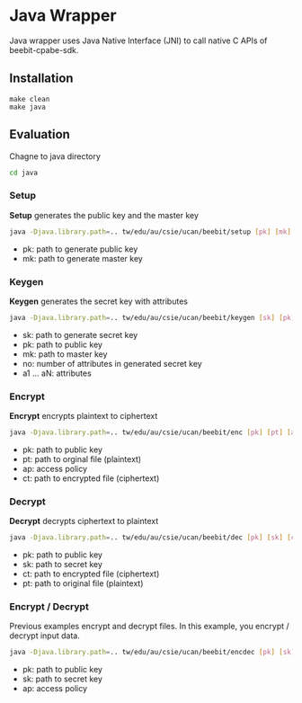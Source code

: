 # Java Wrapper
Java wrapper uses Java Native Interface (JNI) to call native C APIs of beebit-cpabe-sdk.

## Installation
~~~make
make clean
make java
~~~	

## Evaluation
Chagne to java directory
~~~bash
cd java
~~~

### Setup
**Setup** generates the public key and the master key
~~~bash
java -Djava.library.path=.. tw/edu/au/csie/ucan/beebit/setup [pk] [mk]
~~~
- pk: path to generate public key
- mk: path to generate master key

### Keygen
**Keygen** generates the secret key with attributes
~~~bash
java -Djava.library.path=.. tw/edu/au/csie/ucan/beebit/keygen [sk] [pk] [mk] [no] [a1] ... [aN]
~~~
- sk: path to generate secret key
- pk: path to public key
- mk: path to master key
- no: number of attributes in generated secret key
- a1 ... aN: attributes

### Encrypt
**Encrypt** encrypts plaintext to ciphertext
~~~bash
java -Djava.library.path=.. tw/edu/au/csie/ucan/beebit/enc [pk] [pt] [ap] [ct]
~~~	
- pk: path to public key
- pt: path to orginal file (plaintext)
- ap: access policy
- ct: path to encrypted file (ciphertext)

### Decrypt
**Decrypt** decrypts ciphertext to plaintext
~~~bash
java -Djava.library.path=.. tw/edu/au/csie/ucan/beebit/dec [pk] [sk] [ct] [pt]
~~~
- pk: path to public key
- sk: path to secret key
- ct: path to encrypted file (ciphertext)
- pt: path to original file (plaintext)

### Encrypt / Decrypt
Previous examples encrypt and decrypt files. In this example, you encrypt / decrypt input data.
~~~bash
java -Djava.library.path=.. tw/edu/au/csie/ucan/beebit/encdec [pk] [sk] [ap]
~~~
- pk: path to public key
- sk: path to secret key
- ap: access policy
